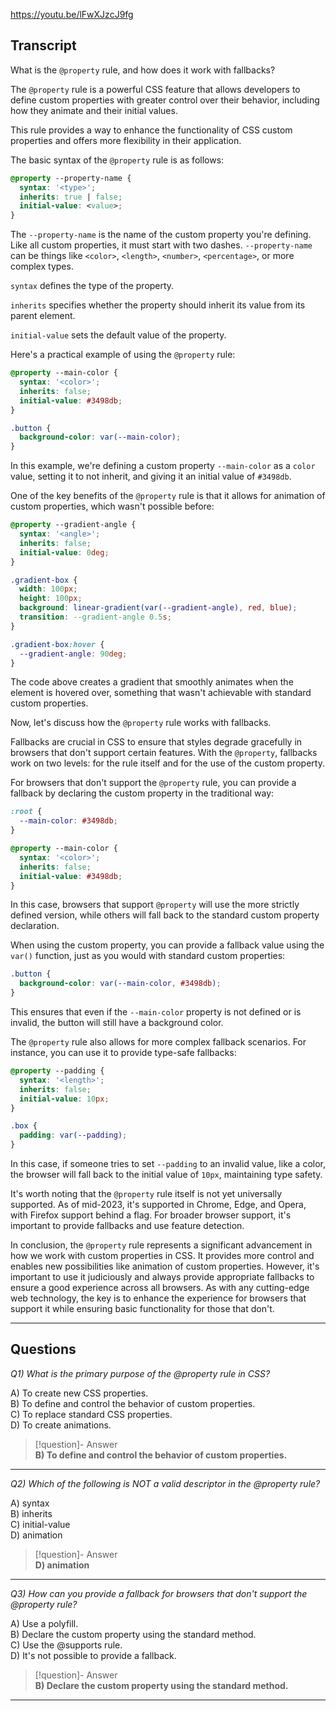 https://youtu.be/lFwXJzcJ9fg

## Transcript
What is the `@property` rule, and how does it work with fallbacks?

The `@property` rule is a powerful CSS feature that allows developers to define custom properties with greater control over their behavior, including how they animate and their initial values.

This rule provides a way to enhance the functionality of CSS custom properties and offers more flexibility in their application.

The basic syntax of the `@property` rule is as follows:

```css
@property --property-name {
  syntax: '<type>';
  inherits: true | false;
  initial-value: <value>;
}
```

The `--property-name` is the name of the custom property you're defining. Like all custom properties, it must start with two dashes. `--property-name` can be things like `<color>`, `<length>`, `<number>`, `<percentage>`, or more complex types.

`syntax` defines the type of the property.

`inherits` specifies whether the property should inherit its value from its parent element.

`initial-value` sets the default value of the property.

Here's a practical example of using the `@property` rule:

```css
@property --main-color {
  syntax: '<color>';
  inherits: false;
  initial-value: #3498db;
}

.button {
  background-color: var(--main-color);
}
```

In this example, we're defining a custom property `--main-color` as a `color` value, setting it to not inherit, and giving it an initial value of `#3498db`.

One of the key benefits of the `@property` rule is that it allows for animation of custom properties, which wasn't possible before:

```css
@property --gradient-angle {
  syntax: '<angle>';
  inherits: false;
  initial-value: 0deg;
}

.gradient-box {
  width: 100px;
  height: 100px;
  background: linear-gradient(var(--gradient-angle), red, blue);
  transition: --gradient-angle 0.5s;
}

.gradient-box:hover {
  --gradient-angle: 90deg;
}
```

The code above creates a gradient that smoothly animates when the element is hovered over, something that wasn't achievable with standard custom properties.

Now, let's discuss how the `@property` rule works with fallbacks.

Fallbacks are crucial in CSS to ensure that styles degrade gracefully in browsers that don't support certain features. With the `@property`, fallbacks work on two levels: for the rule itself and for the use of the custom property.

For browsers that don't support the `@property` rule, you can provide a fallback by declaring the custom property in the traditional way:

```css
:root {
  --main-color: #3498db;
}

@property --main-color {
  syntax: '<color>';
  inherits: false;
  initial-value: #3498db;
}
```

In this case, browsers that support `@property` will use the more strictly defined version, while others will fall back to the standard custom property declaration.

When using the custom property, you can provide a fallback value using the `var()` function, just as you would with standard custom properties:

```css
.button {
  background-color: var(--main-color, #3498db);
}
```

This ensures that even if the `--main-color` property is not defined or is invalid, the button will still have a background color.

The `@property` rule also allows for more complex fallback scenarios. For instance, you can use it to provide type-safe fallbacks:

```css
@property --padding {
  syntax: '<length>';
  inherits: false;
  initial-value: 10px;
}

.box {
  padding: var(--padding);
}
```

In this case, if someone tries to set `--padding` to an invalid value, like a color, the browser will fall back to the initial value of `10px`, maintaining type safety.

It's worth noting that the `@property` rule itself is not yet universally supported. As of mid-2023, it's supported in Chrome, Edge, and Opera, with Firefox support behind a flag. For broader browser support, it's important to provide fallbacks and use feature detection.

In conclusion, the `@property` rule represents a significant advancement in how we work with custom properties in CSS. It provides more control and enables new possibilities like animation of custom properties. However, it's important to use it judiciously and always provide appropriate fallbacks to ensure a good experience across all browsers. As with any cutting-edge web technology, the key is to enhance the experience for browsers that support it while ensuring basic functionality for those that don't.

---
## Questions

*Q1) What is the primary purpose of the @property rule in CSS?*

A) To create new CSS properties.  
B) To define and control the behavior of custom properties.  
C) To replace standard CSS properties.  
D) To create animations.  

> [!question]- Answer  
> **B) To define and control the behavior of custom properties.**  

---

*Q2) Which of the following is NOT a valid descriptor in the @property rule?*

A) syntax  
B) inherits  
C) initial-value  
D) animation  

> [!question]- Answer  
> **D) animation**  

---

*Q3) How can you provide a fallback for browsers that don't support the @property rule?*

A) Use a polyfill.  
B) Declare the custom property using the standard method.  
C) Use the @supports rule.  
D) It's not possible to provide a fallback.  

> [!question]- Answer  
> **B) Declare the custom property using the standard method.**  

---
